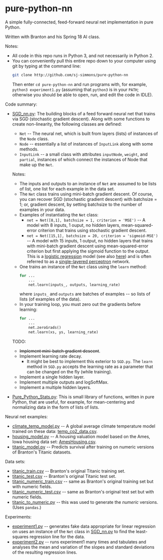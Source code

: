 # pure-python-nn
A simple fully-connected, feed-forward neural net implementation in pure Python.

Written with Branton and his Spring 18 AI class.

Notes:
  * All code in this repo runs in Python 3, and not necessarily in Python 2.
  * You can conveniently pull this entire repo down to your computer using git by typing at the command
    line:
    ``` bash
    git clone http://github.com/sj-simmons/pure-python-nn
    ```
    Then enter `cd pure-python-nn` and run programs with, for example, `python3 experiment1.py`
    (assuming that `python3` is in your `PATH`; otherwise you should be able to open, run,
    and edit the code in IDLE).

Code summary:
  * [SGD_nn.py](SGD_nn.py): The building blocks of a feed forward neural net that trains via SGD (stochastic gradient descent).
    Along with some functions to create non-linearity, the following classes are defined:
    * `Net` -- The neural net, which is built from layers (lists) of instances of the `Node` class.
    * `Node` -- essentially a list of instances of `InputLink` along with some methods.
    * `InputLink` -- a small class with attributes `inputNode`, `weight`, and `partial`, instances of which connect the
      instances of Node that make up the `Net`.

    Notes:
    * The inputs and outputs to an instance of `Net` are assumed to be lists of list, one list for
      each example in the data set.
    * The `Net` class trains using mini-batch gradient descent.  Of course, you can recover SGD (stochastic gradient descent)
      with batchsize = 1; or, gradient descent, by setting batchsize to the number of examples in your data.  
    * Examples of instantiating the `Net` class:
      * `net = Net([8,1], batchsize = 1, criterion = 'MSE')` -- A model with 8 inputs, 1 ouput, no hidden layers, mean-squared-error criterion
        that trains using stochastic gradient descent.
      * `net = Net([15,1], batchsize = 20, criterion = 'sigmoid-MSE')` -- A model with 15 inputs, 1 output, no hidden layers that trains with
        mini-batch gradient descent using mean-squared-error criterion but first applying the sigmoid function to the output.  This is a
        [logistic regression](https://en.wikipedia.org/wiki/Logistic_regression) model
        (see also [here](https://www.encyclopediaofmath.org/index.php/Logistic_regression)) and is often referred to as a
        [single-layered perceptron](https://en.wikipedia.org/wiki/Logistic_regression#As_a_single-layer_perceptron) network.
    * One trains an instance of the `Net` class using the `learn` method:
      ``` python
      for ... 
          ...
          net.learn(inputs_, outputs, learning_rate)
      ```
      where `inputs_` and `outputs` are batches of examples -- so lists of lists (of examples of the data).
    * In your training loop, you must zero out the gradients before learning:
      ``` python
      for ...
          ...
          net.zeroGrads()
          net.learn(xs, ys, learning_rate)
      ```

    TODO:
    * ~~Implement mini-batch gradient descent~~.
    * Implement learning rate decay.  
      * It might be best to implement this exterior to `SGD.py`.  The `learn` method in `SGD.py` accepts the learning
        rate as a parameter that can be changed on the fly (while training).
    * Implement a single hidden layer.
    * Implement multiple outputs and logSoftMax.
    * Implement a multiple hidden layers.
  * [Pure_Python_Stats.py](Pure_Python_Stats.py): This is small library of functions, written in pure Python,
    that are useful, for example, for mean-centering and normalizing data in the form of lists of lists.

Neural net examples:
  * [climate_temp_model.py](climate_temp_model.py) -- A global average climate temperature model trained on these data:
    [temp_co2_data.csv](datasets/temp_co2_data.csv).
  * [housing_model.py](housing_model.py) -- A housing valuation model based on the Ames, Iowa housing data set:
    [AmesHousing.csv](datasets/AmesHousing.csv).
  * [titanic_model.py](titanic_model.py) -- Predicts survival after training on numeric versions of Branton's
    Titanic datasets.

Data sets:
  * [titanic_train.csv](datasets/titanic_train.csv) -- Branton's original Titanic training set.
  * [titanic_test.csv](datasets/titanic_test.csv) -- Branton's original Titanic test set.
  * [titanic_numeric_train.csv](datasets/titanic_numeric_train.csv) -- same as Branton's original training set but with numeric fields.
  * [titanic_numeric_test.csv](datasets/titanic_numeric_test.csv) -- same as Branton's original test set but with numeric fields.
  * [titanic_to_numeric.py](datasets/titanic_to_numeric.py) -- this was used to generate the *numeric* versions. (Uses `pandas`.)

Experiments:
  * [experiment1.py](experiment1.py) -- generates fake data appropriate for linear regression on uses an instance of the
    `Net` class in [SGD_nn.py](SGD_nn.py) to find the least-squares regression line for the data.
  * [experiment2.py](experiment2.py) -- runs experiment1 many times and tabulates and analyses the mean and variation
    of the slopes and standard deviations of the resulting regression lines.
